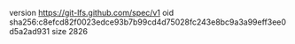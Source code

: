 version https://git-lfs.github.com/spec/v1
oid sha256:c8efcd82f0023edce93b7b99cd4d75028fc243e8bc9a3a99eff3ee0d5a2ad931
size 2826
